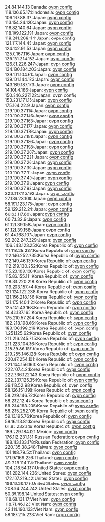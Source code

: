 24.84.144.13:Canada: [ovpn config](vpn/24_84_144_13.ovpn)  
118.136.65.174:Indonesia: [ovpn config](vpn/118_136_65_174.ovpn)  
106.167.88.32:Japan: [ovpn config](vpn/106_167_88_32.ovpn)  
113.154.24.120:Japan: [ovpn config](vpn/113_154_24_120.ovpn)  
116.82.140.64:Japan: [ovpn config](vpn/116_82_140_64.ovpn)  
118.109.122.191:Japan: [ovpn config](vpn/118_109_122_191.ovpn)  
118.241.208.114:Japan: [ovpn config](vpn/118_241_208_114.ovpn)  
121.117.144.45:Japan: [ovpn config](vpn/121_117_144_45.ovpn)  
124.142.91.53:Japan: [ovpn config](vpn/124_142_91_53.ovpn)  
125.0.167.116:Japan: [ovpn config](vpn/125_0_167_116.ovpn)  
126.161.214.182:Japan: [ovpn config](vpn/126_161_214_182.ovpn)  
126.81.226.247:Japan: [ovpn config](vpn/126_81_226_247.ovpn)  
134.180.184.203:Japan: [ovpn config](vpn/134_180_184_203.ovpn)  
139.101.104.61:Japan: [ovpn config](vpn/139_101_104_61.ovpn)  
139.101.144.123:Japan: [ovpn config](vpn/139_101_144_123.ovpn)  
143.189.187.173:Japan: [ovpn config](vpn/143_189_187_173.ovpn)  
14.101.4.186:Japan: [ovpn config](vpn/14_101_4_186.ovpn)  
150.246.227.122:Japan: [ovpn config](vpn/150_246_227_122.ovpn)  
153.231.171.16:Japan: [ovpn config](vpn/153_231_171_16.ovpn)  
175.104.22.9:Japan: [ovpn config](vpn/175_104_22_9.ovpn)  
219.100.37.114:Japan: [ovpn config](vpn/219_100_37_114.ovpn)  
219.100.37.146:Japan: [ovpn config](vpn/219_100_37_146.ovpn)  
219.100.37.163:Japan: [ovpn config](vpn/219_100_37_163.ovpn)  
219.100.37.177:Japan: [ovpn config](vpn/219_100_37_177.ovpn)  
219.100.37.179:Japan: [ovpn config](vpn/219_100_37_179.ovpn)  
219.100.37.181:Japan: [ovpn config](vpn/219_100_37_181.ovpn)  
219.100.37.186:Japan: [ovpn config](vpn/219_100_37_186.ovpn)  
219.100.37.198:Japan: [ovpn config](vpn/219_100_37_198.ovpn)  
219.100.37.207:Japan: [ovpn config](vpn/219_100_37_207.ovpn)  
219.100.37.221:Japan: [ovpn config](vpn/219_100_37_221.ovpn)  
219.100.37.26:Japan: [ovpn config](vpn/219_100_37_26.ovpn)  
219.100.37.30:Japan: [ovpn config](vpn/219_100_37_30.ovpn)  
219.100.37.31:Japan: [ovpn config](vpn/219_100_37_31.ovpn)  
219.100.37.49:Japan: [ovpn config](vpn/219_100_37_49.ovpn)  
219.100.37.9:Japan: [ovpn config](vpn/219_100_37_9.ovpn)  
219.100.37.98:Japan: [ovpn config](vpn/219_100_37_98.ovpn)  
223.217.115.192:Japan: [ovpn config](vpn/223_217_115_192.ovpn)  
27.136.23.100:Japan: [ovpn config](vpn/27_136_23_100.ovpn)  
58.191.123.175:Japan: [ovpn config](vpn/58_191_123_175.ovpn)  
59.129.212.24:Japan: [ovpn config](vpn/59_129_212_24.ovpn)  
60.62.117.86:Japan: [ovpn config](vpn/60_62_117_86.ovpn)  
60.73.32.9:Japan: [ovpn config](vpn/60_73_32_9.ovpn)  
61.121.39.158:Japan: [ovpn config](vpn/61_121_39_158.ovpn)  
61.121.39.158:Japan: [ovpn config](vpn/61_121_39_158.ovpn)  
61.44.168.107:Japan: [ovpn config](vpn/61_44_168_107.ovpn)  
92.202.247.229:Japan: [ovpn config](vpn/92_202_247_229.ovpn)  
106.243.123.25:Korea Republic of: [ovpn config](vpn/106_243_123_25.ovpn)  
111.118.25.237:Korea Republic of: [ovpn config](vpn/111_118_25_237.ovpn)  
112.146.252.235:Korea Republic of: [ovpn config](vpn/112_146_252_235.ovpn)  
112.149.46.139:Korea Republic of: [ovpn config](vpn/112_149_46_139.ovpn)  
112.219.130.252:Korea Republic of: [ovpn config](vpn/112_219_130_252.ovpn)  
115.23.189.138:Korea Republic of: [ovpn config](vpn/115_23_189_138.ovpn)  
115.86.155.111:Korea Republic of: [ovpn config](vpn/115_86_155_111.ovpn)  
118.33.220.218:Korea Republic of: [ovpn config](vpn/118_33_220_218.ovpn)  
119.203.157.44:Korea Republic of: [ovpn config](vpn/119_203_157_44.ovpn)  
121.124.122.238:Korea Republic of: [ovpn config](vpn/121_124_122_238.ovpn)  
121.156.218.166:Korea Republic of: [ovpn config](vpn/121_156_218_166.ovpn)  
121.175.140.112:Korea Republic of: [ovpn config](vpn/121_175_140_112.ovpn)  
125.141.43.168:Korea Republic of: [ovpn config](vpn/125_141_43_168.ovpn)  
14.43.137.165:Korea Republic of: [ovpn config](vpn/14_43_137_165.ovpn)  
175.210.57.204:Korea Republic of: [ovpn config](vpn/175_210_57_204.ovpn)  
182.218.198.66:Korea Republic of: [ovpn config](vpn/182_218_198_66.ovpn)  
183.106.198.219:Korea Republic of: [ovpn config](vpn/183_106_198_219.ovpn)  
1.251.125.62:Korea Republic of: [ovpn config](vpn/1_251_125_62.ovpn)  
211.216.245.215:Korea Republic of: [ovpn config](vpn/211_216_245_215.ovpn)  
211.223.104.36:Korea Republic of: [ovpn config](vpn/211_223_104_36.ovpn)  
218.39.86.157:Korea Republic of: [ovpn config](vpn/218_39_86_157.ovpn)  
219.255.146.128:Korea Republic of: [ovpn config](vpn/219_255_146_128.ovpn)  
220.87.254.101:Korea Republic of: [ovpn config](vpn/220_87_254_101.ovpn)  
221.144.156.163:Korea Republic of: [ovpn config](vpn/221_144_156_163.ovpn)  
222.107.4.2:Korea Republic of: [ovpn config](vpn/222_107_4_2.ovpn)  
222.236.122.143:Korea Republic of: [ovpn config](vpn/222_236_122_143.ovpn)  
222.237.125.35:Korea Republic of: [ovpn config](vpn/222_237_125_35.ovpn)  
39.118.52.98:Korea Republic of: [ovpn config](vpn/39_118_52_98.ovpn)  
58.126.151.198:Korea Republic of: [ovpn config](vpn/58_126_151_198.ovpn)  
58.229.146.72:Korea Republic of: [ovpn config](vpn/58_229_146_72.ovpn)  
58.232.12.47:Korea Republic of: [ovpn config](vpn/58_232_12_47.ovpn)  
58.234.188.205:Korea Republic of: [ovpn config](vpn/58_234_188_205.ovpn)  
58.235.252.105:Korea Republic of: [ovpn config](vpn/58_235_252_105.ovpn)  
59.13.195.76:Korea Republic of: [ovpn config](vpn/59_13_195_76.ovpn)  
59.16.113.81:Korea Republic of: [ovpn config](vpn/59_16_113_81.ovpn)  
61.85.232.146:Korea Republic of: [ovpn config](vpn/61_85_232_146.ovpn)  
189.229.184.121:Mexico: [ovpn config](vpn/189_229_184_121.ovpn)  
176.112.231.181:Russian Federation: [ovpn config](vpn/176_112_231_181.ovpn)  
188.113.133.178:Russian Federation: [ovpn config](vpn/188_113_133_178.ovpn)  
220.135.38.248:Taiwan: [ovpn config](vpn/220_135_38_248.ovpn)  
101.108.79.52:Thailand: [ovpn config](vpn/101_108_79_52.ovpn)  
171.97.169.236:Thailand: [ovpn config](vpn/171_97_169_236.ovpn)  
49.228.114.114:Thailand: [ovpn config](vpn/49_228_114_114.ovpn)  
104.218.54.137:United States: [ovpn config](vpn/104_218_54_137.ovpn)  
161.202.144.236:United States: [ovpn config](vpn/161_202_144_236.ovpn)  
172.107.219.42:United States: [ovpn config](vpn/172_107_219_42.ovpn)  
198.13.36.179:United States: [ovpn config](vpn/198_13_36_179.ovpn)  
208.94.244.242:United States: [ovpn config](vpn/208_94_244_242.ovpn)  
50.39.198.14:United States: [ovpn config](vpn/50_39_198_14.ovpn)  
118.68.131.17:Viet Nam: [ovpn config](vpn/118_68_131_17.ovpn)  
118.71.46.123:Viet Nam: [ovpn config](vpn/118_71_46_123.ovpn)  
42.114.190.133:Viet Nam: [ovpn config](vpn/42_114_190_133.ovpn)  
58.187.215.223:Viet Nam: [ovpn config](vpn/58_187_215_223.ovpn)  
